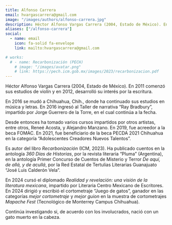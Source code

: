 ```yaml
---
title: Alfonso Carrera
email: hvargascarrera@gmail.com
image: "/images/authors/alfonso-carrera.jpg"
description: Héctor Alfonso Vargas Carrera (2004, Estado de México). En 2011 comenzó sus estudios de violín y en 2012, desarrolló su interés por la escritura.
aliases: ["/alfonso-carrera"]
social:
  - name: email
    icon: fa-solid fa-envelope
    link: mailto:hvargascarrera@gmail.com

# works:
  # - name: Recarbonización (PECH)
    # image: "/images/avatar.png"
    # link: https://pech.icm.gob.mx/images/2023/recarbonizacion.pdf
---
```


Héctor Alfonso Vargas Carrera (2004, Estado de México). En 2011 comenzó sus estudios de violín y en 2012, desarrolló su interés por la escritura.

En 2016 se mudó a Chihuahua, Chih., donde ha continuado sus estudios en música y letras. En 2016 ingresó al Taller de narrativa “Ray Bradbury”, impartido por Jorge Guerrero de la Torre, en el cual continúa a la fecha.

Desde entonces ha tomado varios cursos impartidos por otros artistas, entre otros, Reneé Acosta, y Alejandro Manzano. En 2019, fue acreedor a la beca FOMAC. En 2021, fue beneficiario de la beca PECDA 2021 Chihuahua en la categoría “Adolescentes Creadores Nuevos Talentos”.

Es autor del libro *Recarbonización* (ICM, 2023). Ha publicado cuentos en la antología *360 Días de Historias*, por la revista literaria “Pluma” (Argentina), en la antología Primer Concurso de Cuentos de Misterio y Terror *De aquí, de allá, y de acullá*, por la Red Estatal de Tertulias Literarias Guanajuato “José Luis Calderón Vela”.

En 2024 cursó el diplomado *Realidad y revelación: una visión de la literatura mexicana*, impartido por Literaria Centro Mexicano de Escritores.
En 2024 dirigió y escribió el cortometraje “Juego de gatos”, ganador en las categorías *mejor cortometraje* y *mejor guion* en la muestra de cortometrajes *Mapache Fest* (Tecnológico de Monterrey Campus Chihuahua).

Continúa investigando si, de acuerdo con los involucrados, nació con un gato muerto en la cabeza.

